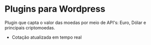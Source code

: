 # Plugins para Wordpress
Plugin que capta o valor das moedas por meio de API's: Euro, Dólar e principais criptomoedas.
- Cotação atualizada em tempo real

